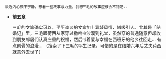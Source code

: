 
	最近内心颇不宁静，想看一些故事与力量，我想三毛的故事应该会不错吧..

-  **前五章**

	三毛的文笔确实可以，平平淡淡的文笔加上异域风情，够吸引人。尤其是「结婚记」里，三毛跟荷西从家穿过撒哈拉沙漠到礼堂，虽然穿的普通随意但却收到朋友邻居们认真庄重的祝福，然后带着爱与幸福在西班牙的他乡往回走... 有点刻骨的浪漫... （搜索了下三毛的平生记录，可惜的是在结婚六年后丈夫荷西就意外去世了）


